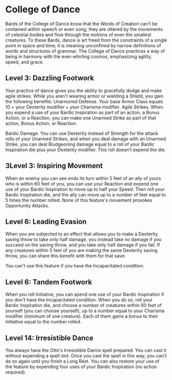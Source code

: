 # College of Dance

Bards of the College of Dance know that the Words of Creation can't be contained within speech or even song; they are uttered by the movements of celestial bodies and flow through the motions of even the smallest creatures. To these Bards, dance is art freed from the constraints of a single point in space and time; it is meaning unconfined by narrow definitions of words and structures of grammar. The College of Dance practices a way of being in harmony with the ever-whirling cosmos, emphasizing agility, speed, and grace.

## Level 3: Dazzling Footwork

Your practice of dance gives you the ability to gracefully dodge and make agile strikes. While you aren't wearing armor or wielding a Shield, you gain the following benefits:
Unarmored Defense. Your base Armor Class equals 10 + your Dexterity modifier + your Charisma modifier.
Agile Strikes. When you expend a use of your Bardic Inspiration as part of an action, a Bonus Action, or a Reaction, you can make one Unarmed Strike as part of that action, Bonus Action, or Reaction.
 
Bardic Damage. You can use Dexterity instead of Strength for the attack rolls of your Unarmed Strikes, and when you deal damage with an Unarmed Strike, you can deal Bludgeoning damage equal to a roll of your Bardic Inspiration die plus your Dexterity modifier. This roll doesn't expend the die.

## 3Level 3: Inspiring Movement

When an enemy you can see ends its turn within 5 feet of an ally of yours who is within 60 feet of you, you can use your Reaction and expend one use of your Bardic Inspiration to move up to half your Speed. Then roll your Bardic Inspiration die, and the ally can move up to a number of feet equal to 5 times the number rolled. None of this feature's movement provokes Opportunity Attacks.

## Level 6: Leading Evasion

When you are subjected to an effect that allows you to make a Dexterity saving throw to take only half damage, you instead take no damage if you succeed on the saving throw, and you take only half damage if you fail. If any creatures within 5 feet of you are making the same Dexterity saving throw, you can share this benefit with them for that save.

You can't use this feature if you have the Incapacitated condition.

## Level 6: Tandem Footwork

When you roll Initiative, you can spend one use of your Bardic Inspiration if you don't have the Incapacitated condition. When you do so, roll your Bardic Inspiration die, and choose a number of creatures within 60 feet of yourself (you can choose yourself), up to a number equal to your Charisma modifier (minimum of one creature). Each of them gains a bonus to their Initiative equal to the number rolled.

## Level 14: Irresistible Dance

You always have the Otto's Irresistible Dance spell prepared. You can cast it without expending a spell slot. Once you cast the spell in this way, you can't do so again until you finish a Long Rest. You can also restore your use of the feature by expending four uses of your Bardic Inspiration (no action required).
